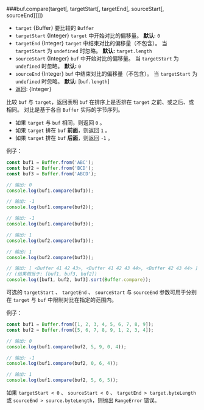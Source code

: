 ###buf.compare(target[, targetStart[, targetEnd[, sourceStart[, sourceEnd]]]])

* `target` {Buffer} 要比较的 `Buffer`
* `targetStart` {Integer} `target` 中开始对比的偏移量。
  **默认:** `0`
* `targetEnd` {Integer} `target` 中结束对比的偏移量（不包含）。
  当 `targetStart` 为 `undefined` 时忽略。
  **默认:** `target.length`
* `sourceStart` {Integer} `buf` 中开始对比的偏移量。
  当 `targetStart` 为 `undefined` 时忽略。
  **默认:** `0`
* `sourceEnd` {Integer} `buf` 中结束对比的偏移量（不包含）。
  当 `targetStart` 为 `undefined` 时忽略。
  **默认:** [`buf.length`]
* 返回: {Integer}

比较 `buf` 与 `target`，返回表明 `buf` 在排序上是否排在 `target` 之前、或之后、或相同。
对比是基于各自 `Buffer` 实际的字节序列。

* 如果 `target` 与 `buf` 相同，则返回 `0` 。
* 如果 `target` 排在 `buf` **前面**，则返回 `1` 。
* 如果 `target` 排在 `buf` **后面**，则返回 `-1` 。

例子：

```js
const buf1 = Buffer.from('ABC');
const buf2 = Buffer.from('BCD');
const buf3 = Buffer.from('ABCD');

// 输出: 0
console.log(buf1.compare(buf1));

// 输出: -1
console.log(buf1.compare(buf2));

// 输出: -1
console.log(buf1.compare(buf3));

// 输出: 1
console.log(buf2.compare(buf1));

// 输出: 1
console.log(buf2.compare(buf3));

// 输出: [ <Buffer 41 42 43>, <Buffer 41 42 43 44>, <Buffer 42 43 44> ]
// (结果相当于: [buf1, buf3, buf2])
console.log([buf1, buf2, buf3].sort(Buffer.compare));
```

可选的  `targetStart` 、 `targetEnd` 、 `sourceStart` 与 `sourceEnd` 参数可用于分别在 `target` 与 `buf` 中限制对比在指定的范围内。

例子：

```js
const buf1 = Buffer.from([1, 2, 3, 4, 5, 6, 7, 8, 9]);
const buf2 = Buffer.from([5, 6, 7, 8, 9, 1, 2, 3, 4]);

// 输出: 0
console.log(buf1.compare(buf2, 5, 9, 0, 4));

// 输出: -1
console.log(buf1.compare(buf2, 0, 6, 4));

// 输出: 1
console.log(buf1.compare(buf2, 5, 6, 5));
```

如果 `targetStart < 0` 、 `sourceStart < 0` 、 `targetEnd > target.byteLength` 或 `sourceEnd > source.byteLength`，则抛出 `RangeError` 错误。

